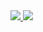 <a href="https://portal.azure.com/#create/Microsoft.Template/uri/https%3A%2F%2Fraw.githubusercontent.com%2Fopenshift%2Fopenshift-windows%2Fmaster%2F%2Fautomated-azure%2Fazuredeploy.json" target="_blank">
    <img src="http://azuredeploy.net/deploybutton.png"/>
</a>
<a href="http://armviz.io/#/?load=https%3A%2F%2Fraw.githubusercontent.com%2Fopenshift%2Fopenshift-windows%2Fmaster%2F%2Fautomated-azure%2Fazuredeploy.json" target="_blank">
    <img src="http://armviz.io/visualizebutton.png"/>
</a>

